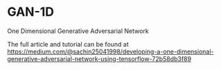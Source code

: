 # GAN-1D
One Dimensional Generative Adversarial Network

The full article and tutorial can be found at https://medium.com/@sachin25041998/developing-a-one-dimensional-generative-adversarial-network-using-tensorflow-72b58db3f89
